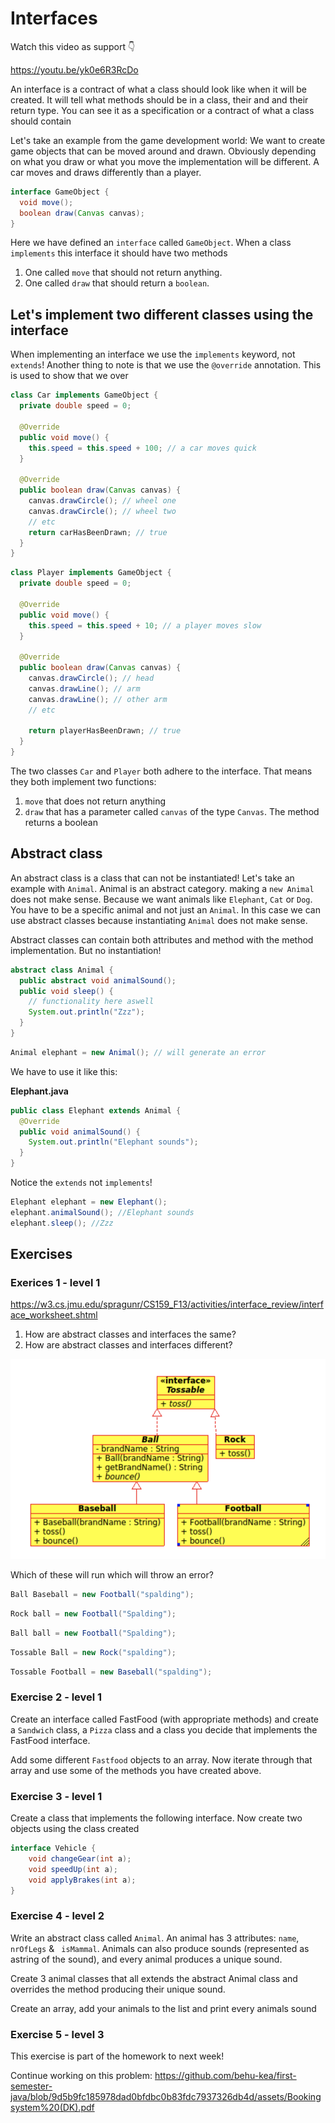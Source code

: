 # Interfaces

Watch this video as support 👇

https://youtu.be/yk0e6R3RcDo



An interface is a contract of what a class should look like when it will be created. It will tell what methods should be in a class, their and and their return type. You can see it as a specification or a contract of what a class should contain

Let's take an example from the game development world: We want to create game objects that can be moved around and drawn. Obviously depending on what you draw or what you move the implementation will be different. A car moves and draws differently than a player. 

```java
interface GameObject {
  void move();
  boolean draw(Canvas canvas);
}
```

Here we have defined an `interface` called `GameObject`. When a class `implements` this interface it should have two methods

1. One called `move` that should not return anything.
2. One called `draw` that should return a `boolean`.



## Let's implement two different classes using the interface

When implementing an interface we use the `implements` keyword, not `extends`! Another thing to note is that we use the `@override` annotation. This is used to show that we over

```java
class Car implements GameObject {
  private double speed = 0;

  @Override
  public void move() {
    this.speed = this.speed + 100; // a car moves quick
  }
  
  @Override
  public boolean draw(Canvas canvas) {
    canvas.drawCircle(); // wheel one
    canvas.drawCircle(); // wheel two
    // etc
    return carHasBeenDrawn; // true
  }
}
```



```java
class Player implements GameObject {
  private double speed = 0;
  
  @Override
  public void move() {
    this.speed = this.speed + 10; // a player moves slow
  }
  
  @Override
  public boolean draw(Canvas canvas) {
    canvas.drawCircle(); // head
    canvas.drawLine(); // arm
    canvas.drawLine(); // other arm
    // etc
    
    return playerHasBeenDrawn; // true
  }
}
```

The two classes `Car` and `Player` both adhere to the interface. That means they both implement two functions:

1. `move` that does not return anything
2. `draw` that has a parameter called `canvas` of the type `Canvas`. The method returns a boolean



## Abstract class

An abstract class is a class that can not be instantiated! Let's take an example with `Animal`. Animal is an abstract category. making a `new Animal` does not make sense. Because we want animals like `Elephant`, `Cat` or `Dog`. You have to be a specific animal and not just an `Animal`. In this case we can use abstract classes because instantiating `Animal` does not make sense.

Abstract classes can contain both attributes and method with the method implementation. But no instantiation!

```java
abstract class Animal {
  public abstract void animalSound();
  public void sleep() {
    // functionality here aswell
    System.out.println("Zzz");
  }
}
```

```java
Animal elephant = new Animal(); // will generate an error
```

We have to use it like this:



**Elephant.java**

````java
public class Elephant extends Animal {
  @Override
  public void animalSound() {
    System.out.println("Elephant sounds");
  }
}
````

Notice the `extends` not `implements`! 

```java
Elephant elephant = new Elephant();
elephant.animalSound(); //Elephant sounds
elephant.sleep(); //Zzz
```



## Exercises



### Exerices 1 - level 1

https://w3.cs.jmu.edu/spragunr/CS159_F13/activities/interface_review/interface_worksheet.shtml

1. How are abstract classes and interfaces the same?
2. How are abstract classes and interfaces different? 





![CleanShot 2021-10-05 at 08.09.22@2x](../../assets/interfaces-exercise-diagram.png)

Which of these will run which will throw an error?

```java
Ball Baseball = new Football("spalding");
```



```java
Rock ball = new Football("Spalding");
```



```java
Ball ball = new Football("Spalding");
```



```java
Tossable Ball = new Rock("spalding");
```



```java
Tossable Football = new Baseball("spalding");
```







### Exercise 2 - level 1

Create an interface called FastFood (with appropriate methods) and create a `Sandwich` class, a `Pizza` class and a class you decide that implements the FastFood interface.

Add some different `Fastfood` objects to an array. Now iterate through that array and use some of the methods you have created above. 



### Exercise 3 - level 1

Create a class that implements the following interface. Now create two objects using the class created

```java
interface Vehicle {
    void changeGear(int a);
    void speedUp(int a);
    void applyBrakes(int a);
}
```



### Exercise 4 - level 2

Write  an  abstract  class  called  `Animal`.   An  animal  has  3  attributes:  `name`, `nrOfLegs`  & ` isMammal`.  Animals  can  also  produce  sounds  (represented  as  astring of the sound), and every animal produces a unique sound.

Create 3 animal classes that all extends the abstract Animal class and overrides the method producing their unique sound.

Create an array, add your animals to the list and print every animals sound



### Exercise 5 - level 3

This exercise is part of the homework to next week!

Continue working on this problem: https://github.com/behu-kea/first-semester-java/blob/9d5b9fc185978dad0bfdbc0b83fdc7937326db4d/assets/Bookingsystem%20(DK).pdf
